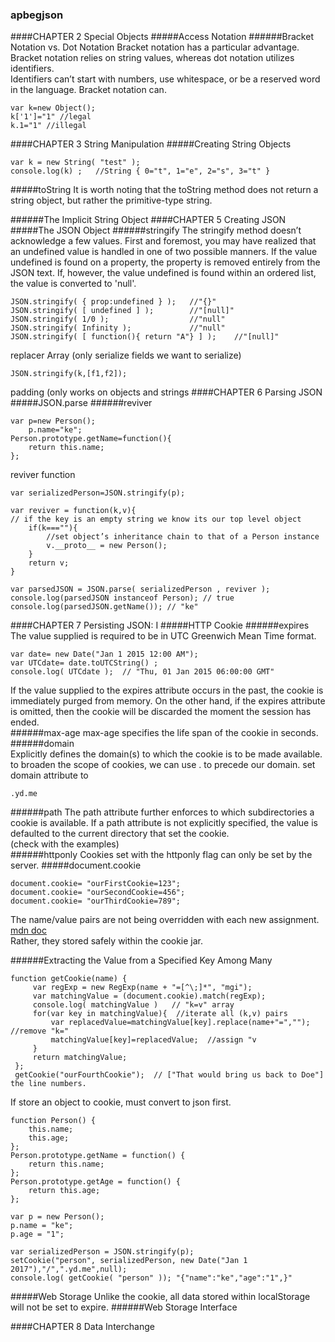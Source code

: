 ### apbegjson
####CHAPTER 2 Special Objects
#####Access Notation
######Bracket Notation vs. Dot Notation
Bracket notation has a particular advantage.  
Bracket notation relies on string values, whereas dot notation utilizes identifiers.  
Identifiers can’t start with numbers, use whitespace, or be a reserved word in the language. Bracket notation can.
```
var k=new Object();
k['1']="1" //legal
k.1="1" //illegal
```
####CHAPTER 3 String Manipulation
#####Creating String Objects
```
var k = new String( "test" );
console.log(k) ;   //String { 0="t", 1="e", 2="s", 3="t" }
```
#####toString
It is worth noting that the toString method does not return a string object, but rather the primitive-type string.

######The Implicit String Object
####CHAPTER 5 Creating JSON
#####The JSON Object
######stringify
The stringify method doesn’t acknowledge a few values. First and foremost, you may have realized that an undefined value is handled in one of two possible manners. If the value undefined is found on a property, the property is removed entirely from the JSON text. If, however, the value undefined is found within an ordered list, the value is converted to 'null'.
```
JSON.stringify( { prop:undefined } );   //"{}"
JSON.stringify( [ undefined ] );        //"[null]"
JSON.stringify( 1/0 );                  //"null"
JSON.stringify( Infinity );             //"null"
JSON.stringify( [ function(){ return "A"} ] );    //"[null]"
```
replacer Array (only serialize fields we want to serialize)
```
JSON.stringify(k,[f1,f2]);
```
padding (only works on objects and strings
####CHAPTER 6 Parsing JSON
#####JSON.parse
######reviver
```
var p=new Person();
    p.name="ke";
Person.prototype.getName=function(){
    return this.name;
};
```
reviver function
```
var serializedPerson=JSON.stringify(p);

var reviver = function(k,v){
// if the key is an empty string we know its our top level object
    if(k===""){
        //set object’s inheritance chain to that of a Person instance
        v.__proto__ = new Person();
    }
    return v;
}

var parsedJSON = JSON.parse( serializedPerson , reviver );
console.log(parsedJSON instanceof Person); // true
console.log(parsedJSON.getName()); // "ke"
```
####CHAPTER 7 Persisting JSON: I
#####HTTP Cookie
######expires
The value supplied is required to be in UTC Greenwich Mean Time format. 
```
var date= new Date("Jan 1 2015 12:00 AM");
var UTCdate= date.toUTCString() ;
console.log( UTCdate );  // "Thu, 01 Jan 2015 06:00:00 GMT"
```
If the value supplied to the expires attribute occurs in the past, the cookie is immediately purged from memory. On the other hand, if the expires attribute is omitted, then the cookie will be discarded the moment the session has ended.   
######max-age
max-age specifies the life span of the cookie in seconds.  
######domain  
Explicitly defines the domain(s) to which the cookie is to be made available.  
to broaden the scope of cookies, we can use . to precede our domain. set domain attribute to
```
.yd.me
```
######path
The path attribute further enforces to which subdirectories a cookie is available. If a path attribute is not explicitly specified, the value is defaulted to the current directory that set the cookie.  
(check with the examples)  
######httponly
Cookies set with the httponly flag can only be set by the server.
#####document.cookie
```
document.cookie= "ourFirstCookie=123";
document.cookie= "ourSecondCookie=456";
document.cookie= "ourThirdCookie=789";
```
The name/value pairs are not being overridden with each new assignment.  
[mdn doc](https://developer.mozilla.org/en-US/docs/Web/API/Document/cookie)  
Rather, they stored safely within the cookie jar. 

######Extracting the Value from a Specified Key Among Many
```
function getCookie(name) {
     var regExp = new RegExp(name + "=[^\;]*", "mgi");
     var matchingValue = (document.cookie).match(regExp);
     console.log( matchingValue )   // "k=v" array
     for(var key in matchingValue){  //iterate all (k,v) pairs
         var replacedValue=matchingValue[key].replace(name+"=",""); //remove "k="
         matchingValue[key]=replacedValue;  //assign "v
     }
     return matchingValue;
 };
 getCookie("ourFourthCookie");  // ["That would bring us back to Doe"] the line numbers.
```
If store an object to cookie, must convert to json first.
```
function Person() {
    this.name;
    this.age;
};
Person.prototype.getName = function() {
    return this.name;
};
Person.prototype.getAge = function() {
    return this.age;
};

var p = new Person();
p.name = "ke";
p.age = "1";

var serializedPerson = JSON.stringify(p);
setCookie("person", serializedPerson, new Date("Jan 1 2017"),"/",".yd.me",null);
console.log( getCookie( "person" )); "{"name":"ke","age":"1",}"
```
#####Web Storage
Unlike the cookie, all data stored within localStorage will not be set to expire.
######Web Storage Interface

####CHAPTER 8 Data Interchange

